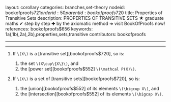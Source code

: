 layout: corollary
categories: branches,set-theory
nodeid: bookofproofs$721
orderid: 50
parentid: bookofproofs$720
title: Properties of Transitive Sets
description: PROPERTIES OF TRANSITIVE SETS &#9733; graduate maths &#10004; step by step &#10010; by the axiomatic method &#10140; visit BookOfProofs now!
references: bookofproofs$656
keywords: 1a),1b),2a),2b),properties,sets,transitive
contributors: bookofproofs

---


---

1. If `\(X\)` is a [transitive set][bookofproofs$720], so is:
   1. the set `\(X\cup\{X\}\)`, and 
   2. the [power set][bookofproofs$552] `\(\mathcal P(X)\)`.

2. If `\(X\)` is a set of [transitive sets][bookofproofs$720], so is:
   1. the [union][bookofproofs$552] of its elements `\(\bigcup X\)`, and 
   2. the [intersection][bookofproofs$552] of its elements `\(\bigcap X\)`.
